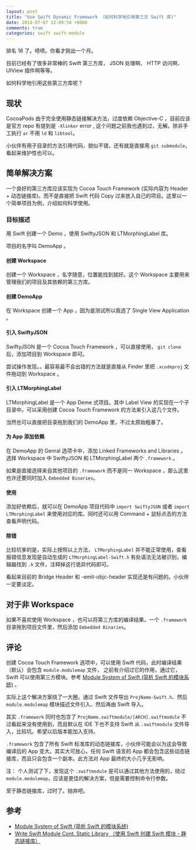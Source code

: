 ```yaml
---
layout: post
title: "Use Swift Dynamic Framework （如何科学地引用第三方 Swift 库)"
date: 2014-07-07 12:09:54 +0800
comments: true
categories: swift swift-module
---
```


排名 16 了。啧啧。你看才刚出一个月。

目前已经有了很多非常棒的 Swift 第三方库， JSON 处理啊、 HTTP 访问啊、 UIView 插件啊等等。

如何科学地引用这些第三方库呢？

## 现状

CocoaPods 由于完全使用静态链接解决方法，过度依赖 Objective-C ，目前应该是官方 repo 有提到是 ``-Xlinker`` error , 这个问题之前我也遇到过，无解。除非手工执行 ``ar`` 不用 ``ld`` 和 ``libtool``。

小伙伴有用子目录的方法引用代码，貌似不错，还有就是直接用 ``git submodule``，看起来维护性也可以。

## 简单解决方案 

一个良好的第三方库应该实现为 Cocoa Touch Framework (实际内容为 Header + 动态链接库)。而不是直接把 Swift 代码 Copy 过来放入自己的项目。这里以一个简单项目为例，介绍如何科学使用。

### 目标描述

用 Swift 创建一个 Demo ，使用 SwiftyJSON 和 LTMorphingLabel 库。

项目的名字叫 DemoApp 。

#### 创建 Workspace

创建一个 Workspace ，名字随意，位置能找到就好。这个 Workspace 主要用来管理我们的项目及其依赖的第三方库。

#### 创建 DemoApp

在 Workspace 创建一个 App ，因为是测试所以我选了 Single View Application 。

#### 引入 SwiftyJSON

SwiftyJSON 是一个 Cocoa Touch Framework ，可以直接使用， ``git clone`` 后，添加项目到 Workspace 即可。

尝试操作发现。。最容易最不会出错的方法就是直接从 Finder 里把 ``.xcodeproj`` 文件拖动到 Workspace 。

#### 引入 LTMorphingLabel

LTMorphingLabel 是一个 App Deme 式项目。其中 Label View 的实现在一个子目录中。可以采用创建 Cocoa
Touch Framework 的方法来引入这几个文件。

当然也可以直接把目录拖到我们的 DemoApp 里，不过太原始粗暴了。

#### 为 App 添加依赖 

在 DemoApp 的 Genral 选项卡中，添加 Linked Frameworks and Libraries 。选择  Workspace 中 SwiftyJSON 和
LTMorphingLabel 两个 ``.framework`` 。

如果是直接选择来自其他项目的 ``.framework`` 而不是同一 Workspace ，那么这里也许还要同时加入 ``Embedded Binaries``。

#### 使用

添加好依赖后，就可以在 DemoApp 项目代码中 ``import SwiftyJSON`` 或者 ``import LTMorphingLabel`` 来使用对应的库。同时还可以用 Command + 鼠标点击的方法查看声明代码。

#### 除错

比较坑爹的是，实际上按照以上方法， ``LTMorphingLabel`` 并不能正常使用，查看报错信息发现是自动生成的 ``LTMorphingLabel-Swift.h`` 有处语法无法被识别，编辑器找到 ``.h`` 文件，注释掉这行诡异代码即可。

看起来目前的 Bridge Header 和 -emit-objc-header 实现还是有问题的。小伙伴一定要淡定。

## 对于非 Workspace

如果不喜欢使用 Workspace ，也可以将第三方库的编译结果，一个 ``.framework`` 目录拖到项目文件里，然后添加 ``Embedded Binaries``。

## 评论

创建 Cocoa Touch Framework 选项中，可以使用 Swift 代码，此时编译结果（默认）会包含 ``module.modulemap`` 文件，
之前有介绍过它的作用，通过它， Swift 可以使用第三方模块。参考 [Module System of Swift (简析 Swift 的模块系统)](http://andelf.github.io/blog/2014/06/19/modules-for-swift/) 。

实际上这个解决方案绕了一大圈，通过 Swift 文件导出 ``ProjName-Swift.h``、然后 ``module.modulemap`` 模块描述文件引入、然后再由 Swift 导入。

其实 ``.framework`` 同时也包含了 ``ProjName.swiftmodule/[ARCH].swiftmodule`` 不过看起来没有使用到，而且默认在 IDE 下也不支持 Swift 从 ``.swiftmodule`` 文件导入，比较坑。希望以后版本能加入支持。

``.framework`` 包含了所有 Swift 标准库的动态链接库，小伙伴可能会以为这会导致编译后的 App 变大。其实大可放心，任何 Swift 语言的 App 都会包含这些动态链接库，而且只会包含一个副本。此方法对 App 最终的大小几乎无影响。

注： 个人测试了下，发现这个 ``.swiftmodule`` 是可以通过其他方法使用的，绕过 ``module.modulemap``，应该是更佳的解决方案，但是需要控制命令行参数。

至于静态链接库，过时了。抛弃吧。

## 参考

- [Module System of Swift (简析 Swift 的模块系统)](http://andelf.github.io/blog/2014/06/19/modules-for-swift/)
- [Write Swift Module Cont. Static Library （使用 Swift 创建 Swift 模块 - 静态链接库）](http://andelf.github.io/blog/2014/06/25/write-swift-module-with-swift-cont/)
